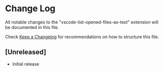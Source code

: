 # Change Log

All notable changes to the "vscode-list-opened-files-as-text" extension will be documented in this file.

Check [Keep a Changelog](http://keepachangelog.com/) for recommendations on how to structure this file.

## [Unreleased]

- Initial release